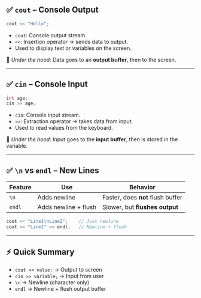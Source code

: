 
## ✅ `cout` – Console Output

```cpp
cout << "Hello";
```

* `cout`: Console output stream.
* `<<`: Insertion operator → sends data to output.
* Used to display text or variables on the screen.

🔧 *Under the hood:*
Data goes to an **output buffer**, then to the screen.

---

## ✅ `cin` – Console Input

```cpp
int age;
cin >> age;
```

* `cin`: Console input stream.
* `>>`: Extraction operator → takes data from input.
* Used to read values from the keyboard.

🔧 *Under the hood:*
Input goes to the **input buffer**, then is stored in the variable.

---

## ✅ `\n` vs `endl` – New Lines

| Feature | Use                  | Behavior                          |
| ------- | -------------------- | --------------------------------- |
| `\n`    | Adds newline         | Faster, does **not** flush buffer |
| `endl`  | Adds newline + flush | Slower, but **flushes output**    |

```cpp
cout << "Line1\nLine2";    // Just newline
cout << "Line1" << endl;   // Newline + flush
```

---

## ⚡ Quick Summary

* `cout << value;` → Output to screen
* `cin >> variable;` → Input from user
* `\n` → Newline (character only)
* `endl` → Newline + flush output buffer
